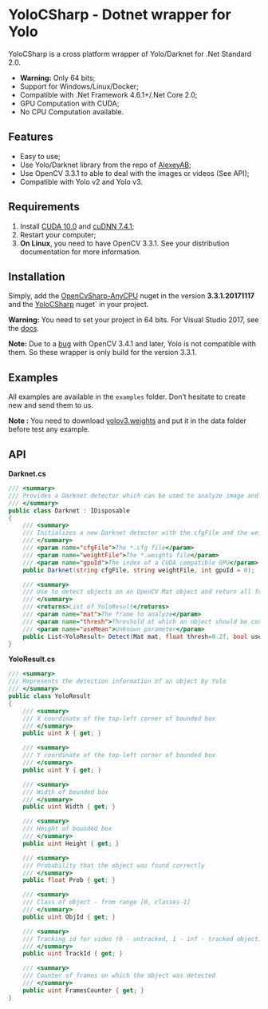 # YoloCSharp -  Dotnet wrapper  for Yolo

YoloCSharp is a cross platform wrapper of Yolo/Darknet for .Net Standard 2.0.

- **Warning:** Only 64 bits;
- Support for Windows/Linux/Docker;
- Compatible with .Net Framework 4.6.1+/.Net Core 2.0;
- GPU Computation with CUDA;
- No CPU Computation available.

## Features

- Easy to use;
- Use Yolo/Darknet library from the repo of [AlexeyAB](https://github.com/AlexeyAB/darknet);
- Use OpenCV 3.3.1 to able to deal with the images or videos (See API);
- Compatible with Yolo v2 and Yolo v3.

## Requirements

1. Install [CUDA 10.0](https://developer.nvidia.com/cuda-downloads) and [cuDNN 7.4.1](https://developer.nvidia.com/cudnn);
2. Restart your computer;
3. **On Linux**, you need to have OpenCV 3.3.1. See your distribution documentation for more information.

## Installation

Simply, add the [OpenCvSharp-AnyCPU](https://github.com/shimat/opencvsharp) nuget in the version **3.3.1.20171117** and the [YoloCSharp](https://www.nuget.org/packages/YoloCSharp/) nuget` in your project.

**Warning:** You need to set your project in 64 bits. For Visual Studio 2017, see the [docs](https://docs.microsoft.com/en-us/visualstudio/ide/how-to-configure-projects-to-target-platforms?view=vs-2017).

**Note:** Due to a [bug](https://github.com/AlexeyAB/darknet/issues/500#issuecomment-375927822) with OpenCV 3.4.1 and later, Yolo is not compatible with them. So these wrapper is only build for the version 3.3.1.

## Examples

All examples are available in the `examples` folder. Don’t hesitate to create new and send them to us.

**Note :** You need to download [yolov3.weights](https://pjreddie.com/media/files/yolov3.weights) and put it in the data folder before test any example. 

## API

**Darknet.cs**

```csharp
/// <summary>
/// Provides a Darknet detector which can be used to analyze image and find all detectable objects inside
/// </summary>
public class Darknet : IDisposable
{
	/// <summary>
	/// Initializes a new Darknet detector with the cfgFile and the weightFile
	/// </summary>
	/// <param name="cfgFile">The *.cfg file</param>
	/// <param name="weightFile">The *.weights file</param>
	/// <param name="gpuId">The index of a CUDA compatible GPU</param>
	public Darknet(string cfgFile, string weightFile, int gpuId = 0);

	/// <summary>
	/// Use to detect objects on an OpenCV Mat object and return all found objects
	/// </summary>
	/// <returns>List of YoloResult</returns>
	/// <param name="mat">The frame to analyze</param>
	/// <param name="thresh">Threshold at which an object should be confirmed</param>
	/// <param name="useMean">Unknown parameter</param>
	public List<YoloResult> Detect(Mat mat, float thresh=0.2f, bool useMean=false);
}
```

**YoloResult.cs**

```csharp
/// <summary>
/// Represents the detection information of an object by Yolo
/// </summary>
public class YoloResult
{
	/// <summary>
	/// X coordinate of the top-left corner of bounded box
	/// </summary>
	public uint X { get; }

	/// <summary>
	/// Y coordinate of the top-left corner of bounded box
	/// </summary>
	public uint Y { get; }

	/// <summary>
	/// Width of bounded box
	/// </summary>
	public uint Width { get; }

	/// <summary>
	/// Height of bounded box
	/// </summary>
	public uint Height { get; }

	/// <summary>
	/// Probability that the object was found correctly
	/// </summary>
	public float Prob { get; }

	/// <summary>
	/// Class of object - from range [0, classes-1]
	/// </summary>
	public uint ObjId { get; }

	/// <summary>
	/// Tracking id for video (0 - untracked, 1 - inf - tracked object)
	/// </summary>
	public uint TrackId { get; }

	/// <summary>
	/// Counter of frames on which the object was detected
	/// </summary>
	public uint FramesCounter { get; }
}
```


